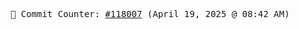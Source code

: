 <p align="center">
    <samp>
        📮 Commit Counter: <a href="https://github.com/Javascript-void0/Javascript-void0/commits/main">#118007</a> (April 19, 2025 @ 08:42 AM)
    </samp>
</p>